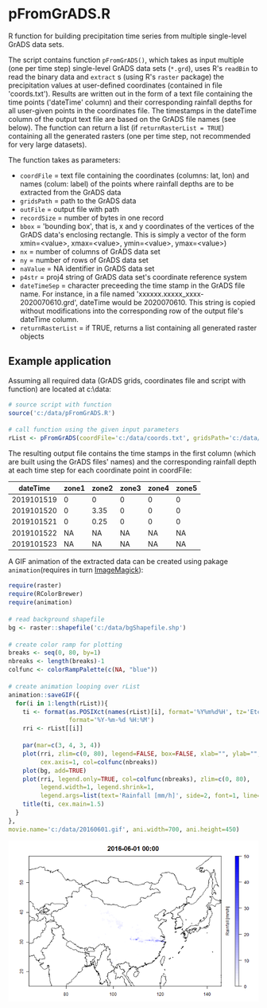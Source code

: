 # pFromGrADS.R

R function for building precipitation time series from multiple single-level GrADS data sets.

The script contains function `pFromGrADS()`, which takes as input multiple (one per time step) single-level GrADS data sets (`*.grd`), uses R's `readBin` to read the binary data and `extract` s (using R's `raster` package) the precipitation values at user-defined coordinates (contained in file 'coords.txt'). Results are written out in the form of a text file containing the time points ('dateTime' column) and their corresponding rainfall depths for all user-given points in the coordinates file. The timestamps in the dateTime column of the output text file are based on the GrADS file names (see below). The function can return a list (if `returnRasterList = TRUE`) containing all the generated rasters (one per time step, not recommended for very large datasets).

The function takes as parameters:
- `coordFile`  = text file containing the coordinates (columns: lat, lon) and names (colum: label) of the points where rainfall depths are to be extracted from the GrADS data
- `gridsPath` = path to the GrADS data
- `outFile` = output file with path
- `recordSize` = number of bytes in one record
- `bbox` = 'bounding box', that is, x and y coordinates of the vertices of the GrADS data's enclosing rectangle. This is simply a vector of the form xmin=\<value\>, xmax=\<value\>, ymin=\<value\>, ymax=\<value\>)
- `nx` = number of columns of GrADS data set
- `ny` = number of rows of GrADS data set
- `naValue` = NA identifier in GrADS data set
- `p4str` = proj4 string of GrADS data set's coordinate reference system
- `dateTimeSep` = character preceeding the time stamp in the GrADS file name. For instance, in a file named 'xxxxxx.xxxxx_xxxx-2020070610.grd', dateTime would be 2020070610. This string is copied without modifications into the corresponding row of the output file's dateTime column.
- `returnRasterList` = if TRUE, returns a list containing all generated raster objects

## Example application

Assuming all required data (GrADS grids, coordinates file and script with function) are located at c:\data:

```R
# source script with function
source('c:/data/pFromGrADS.R')

# call function using the given input parameters
rList <- pFromGrADS(coordFile='c:/data/coords.txt', gridsPath='c:/data/grids/', outFile='c:/data/rain.txt', bbox=c(xmin=70.05, xmax=140.05, ymin=15.05, ymax=59.05), nx=700, ny=440, naValue=-999, p4str="+proj=longlat +datum=WGS84", dateTimeSep='-', returnRasterList=TRUE, recordSize=4)
```

The resulting output file contains the time stamps in the first column (which are built using the GrADS files' names) and the corresponding rainfall depth at each time step for each coordinate point in coordFile:

| dateTime |zone1 |zone2 | zone3 | zone4 | zone5 |
| -------- | ---- | ---- | ----- | ----- | ----- |
| 2019101519 | 0| 0 | 0 | 0 | 0 |
| 2019101520 | 0| 3.35 | 0 | 0 | 0 |
| 2019101521 | 0| 0.25 | 0 | 0 | 0 |
| 2019101522 | NA| NA | NA | NA | NA |
| 2019101523 | NA| NA | NA | NA | NA |


A GIF animation of the extracted data can be created using pakage `animation`(requires in turn [ImageMagick](https://imagemagick.org/index.php)):

```R
require(raster)
require(RColorBrewer)
require(animation)

# read background shapefile
bg <- raster::shapefile('c:/data/bgShapefile.shp')

# create color ramp for plotting
breaks <- seq(0, 80, by=1)
nbreaks <- length(breaks)-1
colfunc <- colorRampPalette(c(NA, "blue"))

# create animation looping over rList
animation::saveGIF({
  for(i in 1:length(rList)){
    ti <- format(as.POSIXct(names(rList)[i], format='%Y%m%d%H', tz='Etc/GMT+8'),
                 format='%Y-%m-%d %H:%M')
    rri <- rList[[i]]
    
    par(mar=c(3, 4, 3, 4))
    plot(rri, zlim=c(0, 80), legend=FALSE, box=FALSE, xlab="", ylab="",
         cex.axis=1, col=colfunc(nbreaks))
    plot(bg, add=TRUE)
    plot(rri, legend.only=TRUE, col=colfunc(nbreaks), zlim=c(0, 80),
         legend.width=1, legend.shrink=1,
         legend.args=list(text='Rainfall [mm/h]', side=2, font=1, line=1, cex=1))
    title(ti, cex.main=1.5)
  }
}, 
movie.name='c:/data/20160601.gif', ani.width=700, ani.height=450)
```

![](anim20160601.gif)

